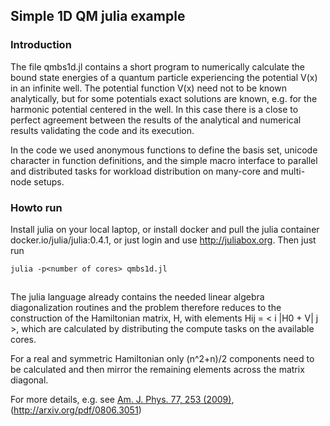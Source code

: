 
## Simple 1D QM julia example

### Introduction

The file qmbs1d.jl contains a short program to numerically calculate the bound state energies 
of a quantum particle experiencing the potential V(x) in an infinite well. The potential 
function V(x) need not to be known analytically, but for some potentials exact solutions are 
known, e.g. for the harmonic potential centered in the well. In this case there is a close to 
perfect agreement between the results of the analytical and numerical results validating the 
code and its execution. 

In the code we used anonymous functions to define the basis set, unicode character in function
definitions, and the simple macro interface to parallel and distributed tasks for 
workload distribution on many-core and multi-node setups. 


### Howto run 

Install julia on your local laptop, or install docker and pull the julia container 
docker.io/julia/julia:0.4.1, or just login and use http://juliabox.org. Then just 
run  

```
julia -p<number of cores> qmbs1d.jl 
```
## 

The julia language already contains the needed linear algebra diagonalization routines and the problem therefore 
reduces to the construction of the Hamiltonian matrix, H, with elements Hij = < i |H0 + V| j >,  which are 
calculated by distributing the compute tasks on the available cores. 

For a real and symmetric Hamiltonian only (n^2+n)/2 components need to be calculated and then mirror the remaining elements across the matrix diagonal. 

For more details, e.g. see [Am. J. Phys. 77, 253 (2009)](http://scitation.aip.org/content/aapt/journal/ajp/77/3/10.1119/1.3042207), (http://arxiv.org/pdf/0806.3051) 

